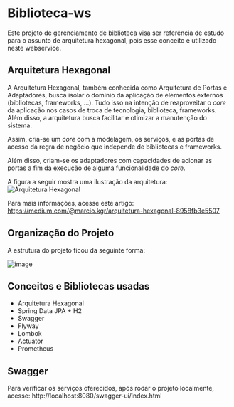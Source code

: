 # Biblioteca-ws
Este projeto de gerenciamento de biblioteca visa ser referência de estudo para o assunto de arquitetura hexagonal, pois esse conceito é utilizado neste webservice.

## Arquitetura Hexagonal
A Arquitetura Hexagonal, também conhecida como Arquitetura de Portas e Adaptadores, busca isolar o domínio da aplicação de elementos externos (bibliotecas, frameworks, ...). Tudo isso na intenção de reaproveitar o _core_ da aplicação nos casos de troca de tecnologia, biblioteca, frameworks. Além disso, a arquitetura busca facilitar e otimizar a manutenção do sistema.

Assim, cria-se um _core_ com a modelagem, os serviços, e as portas de acesso da regra de negócio que independe de bibliotecas e frameworks. 

Além disso, criam-se os adaptadores com capacidades de acionar as portas a fim da execução de alguma funcionalidade do _core_.

A figura a seguir mostra uma ilustração da arquitetura:
![Arquitetura Hexagonal](https://miro.medium.com/v2/resize:fit:1400/format:webp/0*Ujx7saeqJVjXvybC)

Para mais informações, acesse este artigo: https://medium.com/@marcio.kgr/arquitetura-hexagonal-8958fb3e5507

## Organização do Projeto
A estrutura do projeto ficou da seguinte forma:

![image](https://github.com/farsousa/biblioteca-ws/assets/52000592/892932ad-e982-46f5-8587-65beecc69d94)

## Conceitos e Bibliotecas usadas
* Arquitetura Hexagonal
* Spring Data JPA + H2
* Swagger
* Flyway
* Lombok
* Actuator
* Prometheus

## Swagger
Para verificar os serviços oferecidos, após rodar o projeto localmente, acesse: http://localhost:8080/swagger-ui/index.html


